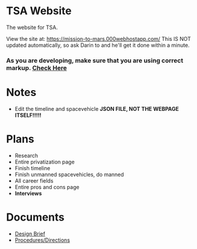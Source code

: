 # TSA Website
The website for TSA.

View the site at: https://mission-to-mars.000webhostapp.com/ This IS NOT updated automatically, so ask Darin to and he'll get it done within a minute.
### As you are developing, make sure that you are using correct markup. [Check Here](https://validator.w3.org/unicorn/check?ucn_uri=mission-to-mars.000webhostapp.com&tests=valnu&tests=css-validator&warning=1&profile=css3&usermedium=all&ucn_task=custom#)

# Notes
* Edit the timeline and spacevehicle **JSON FILE, NOT THE WEBPAGE ITSELF!!!!!**

# Plans
* Research 
* Entire privatization page
* Finish timeline
* Finish unmanned spacevehicles, do manned
* All career fields
* Entire pros and cons page
* **Interviews**

# Documents

* [Design Brief](https://drive.google.com/open?id=0B0SxAlF2z1IqdHF0YmVsbl9Db3c)
* [Procedures/Directions](https://drive.google.com/open?id=0B0SxAlF2z1IqZC01aVBUZUJFS3c)
